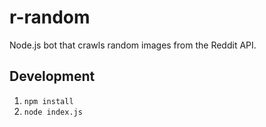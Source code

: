 # r-random

Node.js bot that crawls random images from the Reddit API.

## Development
1. `npm install`
2. `node index.js`
